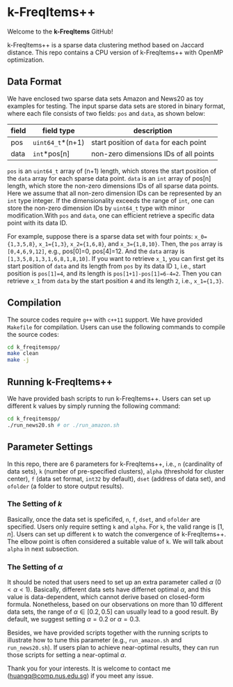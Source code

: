 # k-FreqItems++

Welcome to the **k-FreqItems** GitHub!

k-FreqItems++ is a sparse data clustering method based on Jaccard distance. This repo contains a CPU version of k-FreqItems++ with OpenMP optimization.

## Data Format

We have enclosed two sparse data sets Amazon and News20 as toy examples for testing. The input sparse data sets are stored in binary format, where each file consists of two fields: `pos` and `data`, as shown below:

| field | field type       | description                             |
| ----- | ---------------- | --------------------------------------- |
| pos   | `uint64_t`*(n+1) | start position of `data` for each point |
| data  | `int`*pos[n]     | non-zero dimensions IDs of all points   |

`pos` is an `uint64_t` array of (n+1) length, which stores the start position of the `data` array for each sparse data point. `data` is an `int` array of pos[n] length, which store the non-zero dimensions IDs of all sparse data points. Here we assume that all non-zero dimension IDs can be represented by an `int` type integer. If the dimensionality exceeds the range of `int`, one can store the non-zero dimension IDs by `uint64_t` type with minor modification.With `pos` and `data`, one can efficient retrieve a specific data point with its data ID.

For example, suppose there is a sparse data set with four points: `x_0={1,3,5,8}`, `x_1={1,3}`, `x_2={1,6,8}`, and `x_3={1,8,10}`. Then, the `pos` array is `[0,4,6,9,12]`, e.g., pos[0]=0, pos[4]=12. And the `data` array is `[1,3,5,8,1,3,1,6,8,1,8,10]`. If you want to retrieve `x_1`, you can first get its start position of `data` and its length from `pos` by its data ID `1`, i.e., start position is `pos[1]=4`, and its length is `pos[1+1]-pos[1]=6-4=2`. Then you can retrieve `x_1` from `data` by the start position `4` and its length `2`, i.e., `x_1={1,3}`.

## Compilation

The source codes require ```g++``` with ```c++11``` support. We have provided `Makefile` for compilation. Users can use the following commands to compile the source codes:

```bash
cd k_freqitemspp/
make clean
make -j
```

## Running k-FreqItems++

We have provided bash scripts to run k-FreqItems++. Users can set up different k values by simply running the following command:

```bash
cd k_freqitemspp/
./run_news20.sh # or ./run_amazon.sh
```

## Parameter Settings

In this repo, there are 6 parameters for k-FreqItems++, i.e., `n` (cardinality of data sets), `k` (number of pre-specified clusters), `alpha` (threshold for cluster center), `f` (data set format, `int32` by default), `dset` (address of data set), and `ofolder` (a folder to store output results). 

### The Setting of $k$

Basically, once the data set is speficifed, `n`, `f`, `dset`, and `ofolder` are specified. Users only require setting `k` and `alpha`. For `k`, the valid range is $[1,n]$. Users can set up different `k` to watch the convergence of k-FreqItems++. The elbow point is often considered a suitable value of `k`. We will talk about `alpha` in next subsection.

### The Setting of $\alpha$

It should be noted that users need to set up an extra parameter called $\alpha$ ($0<\alpha<1$). Basically, different data sets have differnet optimal $\alpha$, and this value is data-dependent, which cannot derive based on closed-form formula. Nonetheless, based on our observations on more than 10 different data sets, the range of $\alpha \in [0.2, 0.5]$ can usually lead to a good result. By default, we suggest setting $\alpha=0.2$ or $\alpha=0.3$.

Besides, we have provided scripts together with the running scripts to illustrate how to tune this parameter (e.g., `run_amazon.sh` and `run_news20.sh`). If users plan to achieve near-optimal results, they can run those scripts for setting a near-optimal $\alpha$.

Thank you for your interests. It is welcome to contact me (huangq@comp.nus.edu.sg) if you meet any issue.

